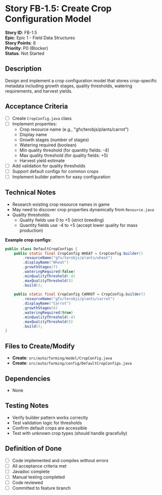 # Story FB-1.5: Create Crop Configuration Model

**Story ID**: FB-1.5  
**Epic**: Epic 1 - Field Data Structures  
**Story Points**: 8  
**Priority**: P0 (Blocker)  
**Status**: Not Started  

## Description
Design and implement a crop configuration model that stores crop-specific metadata including growth stages, quality thresholds, watering requirements, and harvest yields.

## Acceptance Criteria
- [ ] Create `CropConfig.java` class
- [ ] Implement properties:
  - Crop resource name (e.g., "gfx/terobjs/plants/carrot")
  - Display name
  - Growth stages (number of stages)
  - Watering required (boolean)
  - Min quality threshold (for quantity fields: -4)
  - Max quality threshold (for quality fields: +5)
  - Harvest yield estimate
- [ ] Add validation for quality thresholds
- [ ] Support default configs for common crops
- [ ] Implement builder pattern for easy configuration

## Technical Notes
- Research existing crop resource names in game
- May need to discover crop properties dynamically from `Resource.java`
- Quality thresholds: 
  - Quality fields use 0 to +5 (strict breeding)
  - Quantity fields use -4 to +5 (accept lower quality for mass production)

**Example crop configs**:
```java
public class DefaultCropConfigs {
    public static final CropConfig WHEAT = CropConfig.builder()
        .resourceName("gfx/terobjs/plants/wheat")
        .displayName("Wheat")
        .growthStages(7)
        .wateringRequired(false)
        .minQualityThreshold(-4)
        .maxQualityThreshold(5)
        .build();
        
    public static final CropConfig CARROT = CropConfig.builder()
        .resourceName("gfx/terobjs/plants/carrot")
        .displayName("Carrot")
        .growthStages(6)
        .wateringRequired(true)
        .minQualityThreshold(-4)
        .maxQualityThreshold(5)
        .build();
}
```

## Files to Create/Modify
- **Create**: `src/auto/farming/model/CropConfig.java`
- **Create**: `src/auto/farming/config/DefaultCropConfigs.java`

## Dependencies
- None

## Testing Notes
- Verify builder pattern works correctly
- Test validation logic for thresholds
- Confirm default crops are accessible
- Test with unknown crop types (should handle gracefully)

## Definition of Done
- [ ] Code implemented and compiles without errors
- [ ] All acceptance criteria met
- [ ] Javadoc complete
- [ ] Manual testing completed
- [ ] Code reviewed
- [ ] Committed to feature branch
